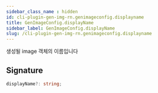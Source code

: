 ```yaml
---
sidebar_class_name : hidden
id: cli-plugin-gen-img-rn.genimageconfig.displayname
title: GenImageConfig.displayName
sidebar_label: GenImageConfig.displayName
slug: /cli-plugin-gen-img-rn.genimageconfig.displayname
---
```






생성될 image 객체의 이름입니다

## Signature

```typescript
displayName?: string;
```
